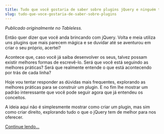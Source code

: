 ```yaml
---
title: Tudo que você gostaria de saber sobre plugins jQuery e ninguém teve paciência de explicar
slug: tudo-que-voce-gostaria-de-saber-sobre-plugins
---
```


_Publicado originalmente no Tableless._

Então quer dizer que você anda brincando com jQuery. Volta e meia utiliza uns plugins que mais parecem mágica e se duvidar até se aventurou em criar o seu próprio, acertei?

Acontece que, caso você já saiba desenvolver os seus, talvez possam existir melhores formas de escrevê-lo. Será que você está seguindo as melhores práticas? Será que realmente entende o que está acontecendo por trás de cada linha?

Hoje vou tentar responder as dúvidas mais frequentes, explorando as melhores práticas para se construir um plugin. E no fim lhe mostrar um padrão interessante que você pode seguir agora que já entendeu os conceitos.

A ideia aqui não é simplesmente mostrar como criar um plugin, mas sim como criar direito, explorando tudo o que o jQuery tem de melhor para nos oferecer.

[Continue lendo…](http://tableless.com.br/tudo-que-voce-gostaria-de-saber-sobre-plugins-jquery-e-ninguem-teve-paciencia-de-explicar/)